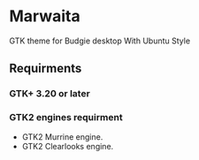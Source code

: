 # Marwaita
GTK theme for Budgie desktop With Ubuntu Style

## Requirments

### GTK+ 3.20 or later

### GTK2 engines requirment
- GTK2 Murrine engine.
- GTK2 Clearlooks engine.
